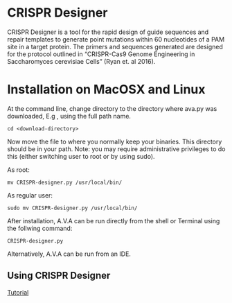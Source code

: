 # CRISPR Designer
CRISPR Designer is a tool for the rapid design of guide sequences and repair templates to generate point mutations within 60 nucleotides of a PAM site in a target protein.  The primers and sequences generated are designed for the protocol outlined in “CRISPR-Cas9 Genome Engineering in Saccharomyces cerevisiae Cells” (Ryan et. al 2016).

# Installation on MacOSX and Linux
At the command line, change directory to the directory where ava.py was downloaded, E.g , using the full path name.

	cd <download-directory>

Now move the file to where you normally keep your binaries. This directory should be in your path. Note: you may require administrative privileges to do this (either switching user to root or by using sudo).

As root:

	mv CRISPR-designer.py /usr/local/bin/

As regular user:

	sudo mv CRISPR-designer.py /usr/local/bin/

After installation, A.V.A can be run directly from the shell or Terminal using the follwing command:

	CRISPR-designer.py

Alternatively, A.V.A can be run from an IDE.

## Using CRISPR Designer

[Tutorial](https://github.com/Orpowell/CRISPR-Designer/blob/master/tutorial.gif)




